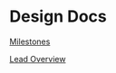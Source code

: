 # Design Docs

[Milestones](https://docs.google.com/document/d/1PKDNyUtRHyvg-YR--DfcfS6bXUlfjXX6eDoH2JHmjP8/edit?usp=sharing)

[Lead Overview](https://docs.google.com/document/d/1GUifS4KnUw1b1KlAzAbRzJkpNjqkpxjJzOk-t93UGjM/edit)